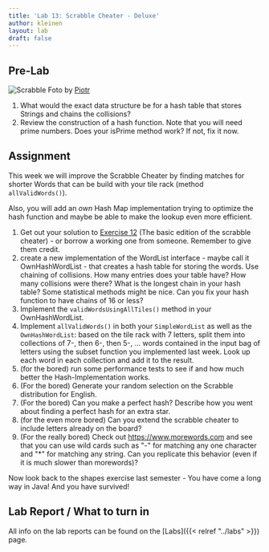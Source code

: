 ```yaml
---
title: 'Lab 13: Scrabble Cheater - Deluxe'
author: kleinen
layout: lab
draft: false
---
```


## Pre-Lab

 ![Scrabble](../../images/scrabble_331161309_a8e6c6c3fd_o.jpg "scrabble 1")
Foto by [Piotr](https://www.flickr.com/photos/derbeth/331161309/)

1. What would the exact data structure be for a hash table that stores  Strings and chains the collisions?
1. Review the construction of a hash function. Note that you will need prime numbers. Does your isPrime method work? If not, fix it now.

## Assignment

This week we will improve the Scrabble Cheater by finding matches for shorter
Words that can be build with your tile rack (method `allValidWords()`).

Also, you will add an *own* Hash Map implementation trying to optimize the hash function
and maybe be able to make the lookup even more efficient.

1. Get out your solution to [Exercise 12](./lab-12) (The basic edition of the scrabble cheater) - or borrow a working one from someone. Remember to give them credit.
1. create a new implementation of the WordList interface - maybe call it OwnHashWordList - that creates a hash table for storing the words. Use chaining of collisions. How many entries does your table have? How many collisions were there? What is the longest chain in your hash table? Some statistical methods might be nice. Can you fix your hash function to have chains of 16 or less?
1.   Implement the `validWordsUsingAllTiles()` method in your OwnHashWordList.
1. Implement `allValidWords()` in both your `SimpleWordList` as well as the `OwnHashWordList`:
based on the tile rack with 7 letters, split them into collections of 7-, then 6-, then 5-, ... words contained in the input bag of letters using the subset function you implemented last week. Look up each word in each collection and add it to the result.
1. (for the bored) run some performance tests to see if and how much better the Hash-Implementation works.
1.   (For the bored) Generate your random selection on the Scrabble distribution for English.
1.   (For the bored) Can you make a perfect hash? Describe how you went about finding a perfect hash for an extra star.
1. (for the even more bored) Can you extend the scrabble cheater to include
letters already on the board?
1.   (For the really bored) Check out https://www.morewords.com and see that you can use wild cards such as "-" for matching any one character and "\*" for matching any string. Can you replicate this behavior (even if it is much slower than morewords)?

Now look back to the shapes exercise last semester - You have come a long way in Java! And you have survived!

## Lab Report / What to turn in

All info on the lab reports can be found on the [Labs]({{< relref "../labs" >}}) page.
